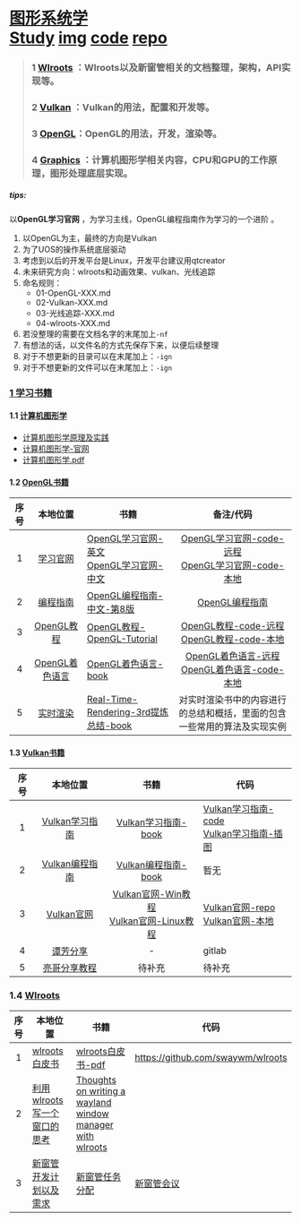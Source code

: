 # [图形系统学](./)  <br>[Study](./01-study)     [img](./01-study/img)   [code](./02-code)    [repo](./03-repo)         

>###   1  <a href="#Wlroots">Wlroots</a>  ：Wlroots以及新窗管相关的文档整理，架构，API实现等。
>
>### 2  <a href="#Vulkan">Vulkan</a>  ：Vulkan的用法，配置和开发等。
>
>###    3  <a href="#OpenGL">OpenGL</a>：OpenGL的用法，开发，渲染等。
>
>### 4 <a href="#Graphics">Graphics</a> ：计算机图形学相关内容，CPU和GPU的工作原理，图形处理底层实现。

##### _tips:_  

以**OpenGL学习官网**  ，为学习主线，OpenGL编程指南作为学习的一个进阶 。 

1. 以OpenGL为主，最终的方向是Vulkan   
2. 为了UOS的操作系统底层驱动    
3. 考虑到以后的开发平台是Linux，开发平台建议用qtcreator    
4. 未来研究方向：wlroots和动画效果、vulkan、光线追踪    
5. 命名规则：   
	- 01-OpenGL-XXX.md   
	- 02-Vulkan-XXX.md   
	- 03-光线追踪-XXX.md    
	- 04-wlroots-XXX.md    
6. 若没整理的需要在文档名字的末尾加上`-nf`  
7. 有想法的话，以文件名的方式先保存下来，以便后续整理   
8. 对于不想更新的目录可以在末尾加上：`-ign`   
9. 对于不想更新的文件可以在末尾加上：`-ign`     


### [1 学习书籍](./00-book)    

#### 1.1 <a name="Graphics"></a>[计算机图形学](./00-book/01-computer-graphics)

- [计算机图形学原理及实践](./00-book/01-computer-graphics/01-计算机图形学原理及实践.md)    
- [计算机图形学-官网](http://cgpp.net/about.xml)  
- [计算机图形学.pdf](./00-book/01-computer-graphics/02-计算机图形学.pdf)

#### 1.2  <a name="OpenGL"></a>[OpenGL书籍](./00-book/02-opengl)   

序号|本地位置|书籍|备注/代码
:-:|:-:|-|:-:
1|[学习官网](./00-book/02-opengl/01-OpenGL-official-website)|[OpenGL学习官网-英文](https://learnopengl.com/)<br>[OpenGL学习官网-中文](https://learnopengl-cn.github.io/intro/)  |[OpenGL学习官网-code-远程](https://github.com/JoeyDeVries/LearnOpenGL)<br>[OpenGL学习官网-code-本地](./00-book/02-opengl/01-OpenGL-official-website/code/LearnOpenGL)
2|[编程指南](./00-book/02-opengl/03-OpenGL-programming-guide-9th)|[OpenGL编程指南-中文-第8版](./00-book/02-opengl/03-OpenGL-programming-guide-9th/01-OpenGL编程指南(第8版).pdf)|[OpenGL编程指南](./00-book/02-opengl/03-OpenGL-programming-guide-9th/code)
3|[OpenGL教程](./00-book/02-opengl/02-OpenGL-tutorial)|[OpenGL教程-OpenGL-Tutorial](http://www.opengl-tutorial.org/cn/beginners-tutorials/tutorial-1-opening-a-window/)|[OpenGL教程-code-远程](https://codeload.github.com/opengl-tutorials/ogl/zip/master)<br>[OpenGL教程-code-本地](./00-book/02-opengl/02-OpenGL-tutorial/code)  
4|[OpenGL着色语言](./00-book/02-opengl/04-OpenGL-shade-language)|[OpenGL着色语言-book](./00-book/02-opengl/04-OpenGL-shade-language/01-OpenGL-shade-language.pdf)|[OpenGL着色语言-远程](https://github.com/daw42/glslcookbook)<br>[OpenGL着色语言-code-本地](./00-book/02-opengl/04-OpenGL-shade-language/code/glslcookbook)   
5|[实时渲染](./00-book/02-opengl/05-Real-Time-Rendering-3rd)|[Real-Time-Rendering-3rd提炼总结-book](./00-book/02-opengl/05-Real-Time-Rendering-3rd/01-Real-Time-Rendering-3rd提炼总结.pdf)|对实时渲染书中的内容进行的总结和概括，里面的包含一些常用的算法及实现实例   

#### 1.3 <a name="Vulkan"></a>[Vulkan书籍](./00-book/03-vulkan)   

序号|本地位置|书籍|代码  
:-:|:-:|:-:|-
1|[Vulkan学习指南](./00-book/03-vulkan/01-Vulkan-study-guide)| [Vulkan学习指南-book](./00-book/03-vulkan/01-Vulkan-study-guide/vulkan-study-guide.md) |[Vulkan学习指南-code](./00-book/03-vulkan/01-Vulkan-study-guide/code)<br>[Vulkan学习指南-插图](./00-book/03-vulkan/01-Vulkan-study-guide/graphics)
2|[Vulkan编程指南](./00-book/03-vulkan/02-Vulkan-programming-guide) |[Vulkan编程指南-book](./00-book/03-vulkan/02-Vulkan-programming-guide/Vulkan编程指南.pdf) |暂无
3|[Vulkan官网](https://vulkan.lunarg.com/doc/sdk/1.2.176.1/windows/samples_index.html) |[Vulkan官网-Win教程](./00-book/03-vulkan/03-Vulkan-official-website/VulkanSDK-Windows-Doc/sdk-1.2.176.1/tutorial/html/index.html)<br>[Vulkan官网-Linux教程](./00-book/03-vulkan/03-Vulkan-official-website\VulkanSDK-Linux-Doc\sdk-1.2.176.1\tutorial\html/index.html) |[Vulkan官网-repo](https://github.com/LunarG/VulkanSamples)  <br>[Vulkan官网-本地](./00-book/03-vulkan/03-Vulkan-official-website/code/VulkanSamples) 
4|[谭芳分享](https://shimo.im/docs/Qk6PT8v6QRwHhyJ3/read)|-|gitlab
5|[亮哥分享教程](https://vulkan-tutorial.com/) |待补充|待补充



### 1.4 <a name="Wlroots"></a>[Wlroots](./00-book/04-wlroots)    
序号|本地位置|书籍| 代码
:-:|-|-|-
1|[wlroots白皮书](./00-book/04-wlroots/01-wlroots-白皮书.pdf) | [wlroots白皮书-pdf](./00-book/04-wlroots/01-wlroots-白皮书.pdf) |https://github.com/swaywm/wlroots  
2| [利用wlroots写一个窗口的思考](./00-book/04-wlroots/03-wayland-window-manager-with-wlroots) |[Thoughts on writing a wayland window manager with wlroots](http://inclem.net/2021/04/17/wayland/writing_a_wayland_compositor_with_wlroots/)|
3|[新窗管开发计划以及需求](https://onlyoffice.uniontech.com/Products/Files/DocEditor.aspx?fileid=48736) |[新窗管任务分配](https://onlyoffice.uniontech.com/Products/Files/DocEditor.aspx?fileid=48736)|[新窗管会议](https://onlyoffice.uniontech.com/Products/Files/DocEditor.aspx?fileid=48736)  

